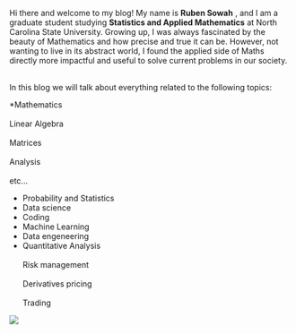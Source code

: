 Hi there and welcome to my blog! My name is **Ruben Sowah** , and I am a graduate student studying **Statistics and Applied Mathematics** at North Carolina State University. Growing up, I was always fascinated by the beauty of Mathematics and how precise and true it can be. However, not wanting to live in its abstract world, I found the applied side of Maths directly more impactful and useful to solve current problems in our society.

<br>
In this blog we will talk about everything related to the following topics:

*Mathematics <br>  
    Linear Algebra <br>    
    Matrices <br>  
    Analysis <br>  
    etc... <br>  
  * Probability and Statistics <br>  
  * Data science <br>  
  * Coding <br>  
  * Machine Learning <br>  
  * Data engeneering <br>  
  * Quantitative Analysis <br>  
    Risk management <br>  
    Derivatives pricing <br>  
    Trading <br>  
  
  ![](C:\Users\17043\Pictures.png)
